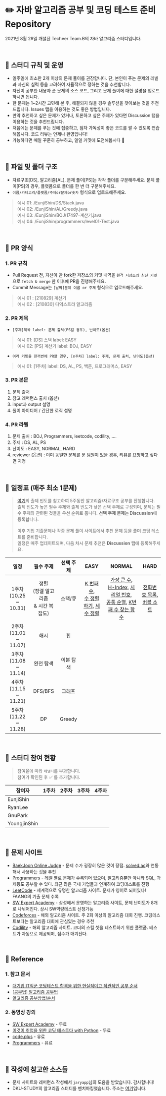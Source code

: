 # :pencil2: **자바 알고리즘 공부 및 코딩 테스트 준비 Repository**
2021년 8월 29일 개설된 Techeer Team.B의 자바 알고리즘 스터디입니다. 

<br>

## :closed_book: 스터디 규칙 및 운영
- 일주일에 최소한 2개 이상의 문제 풀이를 권장합니다. 단, 본인이 푸는 문제의 레벨과 자신의 실력 등을 고려하여 자율적으로 정하는 것을 추천합니다. 
- 자신이 공부한 내용과 푼 문제의 소스 코드, 그리고 문제 풀이에 대한 설명을 업로드하시면 됩니다.
- 한 문제는 1~2시간 고민해 본 후, 해결되지 않을 경우 솔루션을 찾아보는 것을 추천드립니다. Issues 탭을 이용하는 것도 좋은 방법입니다.
- 만약 추천하고 싶은 문제가 있거나, 토론하고 싶은 주제가 있다면 Discussion 탭을 이용하는 것을 추천드립니다. 
- 처음에는 문제를 푸는 것에 집중하고, 점차 가독성이 좋은 코드를 짤 수 있도록 연습해봅시다. 코드 리뷰는 언제나 환영입니다!
- 가능하다면 매일 꾸준히 공부하고, 일일 커밋에 도전해봅시다 :seedling:	

<br>

## :orange_book: 파일 및 폴더 구조
- 자료구조[DS], 알고리즘[AL], 문제 풀이[PS]는 각각 폴더를 구분해주세요. 문제 풀이[PS]의 경우, 플랫폼으로 폴더를 한 번 더 구분해주세요.
- `이름/카테고리/플랫폼/주제or문제or숫자` 형식으로 업로드해주세요.
> 예시 01: /EunjiShin/DS/Stack.java <br>
> 예시 02: /EunjiShin/AL/Greedy.java <br>
> 예시 03: /EunjiShin/BOJ/17497-계산기.java <br>
> 예시 04: /EunjiShin/programmers/level01-Test.java <br>

<br>

## :ledger: PR 양식 
### 1. PR 규칙
- Pull Request 전, 자신이 딴 fork한 저장소의 커밋 내역을 `원격 저장소의 최신 커밋`으로 `fetch & merge` 한 이후에 PR을 진행해주세요.
- Commit Message는 `[날짜]문제 이름 or 주제` 형식으로 업로드해주세요.
> 예시 01 : [210829] 계산기 <br>
> 예시 02 : [210830] 다익스트라 알고리즘 <br> 

### 2. PR 제목
- `[주제]제목 label: 문제 출처(PS일 경우), 난이도(옵션)`
> 예시 01: [DS] 스택 label: EASY <br>
> 예시 02: [PS] 계산기 label: BOJ, EASY <br>

- `여러 커밋을 한꺼번에 PR할 경우, [n주차] label: 주제, 문제 출처, 난이도(옵션)`
> 예시 01: [1주차] label: DS, AL, PS, 백준, 프로그래머스, EASY <br>


### 3. PR 본문
  1. 문제 출처
  2. 참고 레퍼런스 출처 (옵션)
  3. input과 output 설명
  4. 풀이 아이디어 / 간단한 로직 설명


### 4. PR 라벨
  1. 문제 출처 : BOJ, Programmers, leetcode, codility, ....
  2. 주제 : DS, AL, PS
  3. 난이도 : EASY, NORMAL, HARD
  4. reviewer (옵션) : 이미 동일한 문제를 푼 팀원이 있을 경우, 리뷰를 요청하고 싶다면 지정

<br>

## 📆 일정표 (매주 최소 1문제)
> [여기](https://programmers.co.kr/learn/challenges )의 출제 빈도를 참고하여 5주동안 알고리즘/자료구조 공부를 진행합니다. <br>
> 출제 빈도가 높은 필수 주제와 출제 빈도가 낮은 선택 주제로 구성되며, 문제는 필수 주제와 관련된 것들을 우선 순위로 풉니다. **선택 주제 문제는 Discussion**에 등록합니다. <br>  
> 이후 기업 기출문제나 각종 문제 풀이 사이트에서 추천 문제 등을 풀며 코딩 테스트를 준비합니다. <br>
> 일정은 매주 업데이트되며, 다음 차시 문제 추천은 **Discussion** 탭에 등록해주세요. <br>

|일정|필수 주제|선택 주제|EASY|NORMAL|HARD|
|:-:|:-:|:-:|:-:|:-:|:-:|
|1주차 <br> (10.25 ~ 10.31)|정렬 <br> (정렬 알고리즘 <br> & 시간 복잡도)|스택/큐|[K 번째 수](https://programmers.co.kr/learn/courses/30/lessons/42748), <br> [수 정렬하기](https://www.acmicpc.net/problem/2750), [세 수 정렬](https://www.acmicpc.net/problem/2752)|[가장 큰 수](https://programmers.co.kr/learn/courses/30/lessons/42746), [H-Index](https://programmers.co.kr/learn/courses/30/lessons/42747), [시리얼 번호](https://www.acmicpc.net/problem/1431), <br> [공통 순열](https://www.acmicpc.net/problem/1622), [K번째 수 찾는 함수](https://www.acmicpc.net/problem/16455)|[전화번호 목록](https://www.acmicpc.net/problem/5052), <br> [버블 소트](https://www.acmicpc.net/problem/1377)|
|2주차 <br> (11.01 ~ 11.07)|해시|힙||||
|3주차 <br> (11.08 ~ 11.14)|완전 탐색|이분 탐색||||
|4주차 <br> (11.15 ~ 11.21)|DFS/BFS|그래프||||
|5주차 <br> (11.22 ~ 11.28)|DP|Greedy||||

<br>

## 📆 스터디 참여 현황
> 참여율에 따라 `페널티`를 부과합니다. <br>
> 참여가 확인된 후 :white_check_mark: 를 추가합니다. 

| 참여자 | 1주차 | 2주차 | 3주차 | 4주차 | 
| --- | --- | --- | --- | --- |
| EunjiShin |||||
| RyanLee |||||
| GnuPark |||||
| YoungjinShin |||||

<br>

## :green_book: 문제 사이트
* [BaekJoon Online Judge](https://www.acmicpc.net/) - 문제 수가 굉장히 많은 것이 장점. [solved.ac](https://solved.ac/problems/level)와 연동해서 사용하는 것을 추천
* [Programmers](https://programmers.co.kr/) - 레벨 별로 문제가 수록되어 있으며, 알고리즘뿐만 아니라 SQL, 과제등도 공부할 수 있다. 최근 많은 국내 기업들과 연계하여 코딩테스트를 진행
* [LeetCode](https://leetcode.com/) - 세계적으로 유명한 알고리즘 사이트. 문제가 영어로 되어있다! FAANG의 기출 문제 수록
* [SW Expert Academy](https://swexpertacademy.com/main/main.do) - 삼성에서 운영하는 알고리즘 사이트, 문제 난이도가 8개로 나뉘어진다. 상시 SW역량테스트 신청가능
* [Codeforces](https://codeforces.com/) - 해외 알고리즘 사이트. 주 2회 이상의 알고리즘 대회 진행. 코딩테스트보다는 알고리즘 대회에 관심있는 경우 추천
* [Codility](https://app.codility.com/) - 해외 알고리즘 사이트. 코더의 스킬 셋을 테스트하기 위한 플랫폼. 테스트가 자동으로 제공되며, 점수가 매겨진다. 

<br>

## :blue_book: Reference
  ### 1. 참고 문서
  * [대기업 IT직군 코딩테스트 합격을 위한 현실적이고 직관적인 공부 순서](https://www.youtube.com/watch?v=ukkLCl9yBvE)
  * [[공부법] 알고리즘 공부법](https://gmlwjd9405.github.io/2018/05/14/how-to-study-algorithms.html)
  * [알고리즘 공부방법/순서](https://baactree.tistory.com/14)

  ### 2. 동영상 강의
  * [SW Expert Academy](https://swexpertacademy.com/main/learn/course/courseList.do) - 무료
  * [이것이 취업을 위한 코딩 테스트다 with Python](https://www.youtube.com/playlist?list=PLRx0vPvlEmdBFBFOoK649FlEMouHISo8N) - 무료
  * [code.plus](https://code.plus/courses/1) - 유료
  * [Programmers](https://programmers.co.kr/learn?tag=%EC%95%8C%EA%B3%A0%EB%A6%AC%EC%A6%98) - 유료


<br>

## :notebook: 작성에 참고한 소스들
- 문제 사이트와 레퍼런스 작성에서 `jaryapp`님의 도움을 받았습니다. 감사합니다! 
- DKU-STUDY의 알고리즘 스터디를 벤치마킹했습니다. 주소는 [여기](https://github.com/DKU-STUDY/Algorithm)입니다. 
